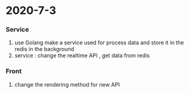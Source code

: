 # 2020-7-3

### Service
1. use Golang make a service used for process data and store it in the redis in the background
2. service : change the realtime API , get data from redis

### Front 
1. change the rendering method for new API